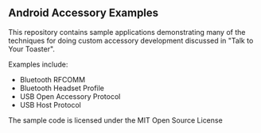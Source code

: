 Android Accessory Examples
--------------------------

This repository contains sample applications demonstrating many of the techniques for doing custom accessory development discussed in "Talk to Your Toaster".

Examples include:

- Bluetooth RFCOMM
- Bluetooth Headset Profile
- USB Open Accessory Protocol
- USB Host Protocol

The sample code is licensed under the MIT Open Source License